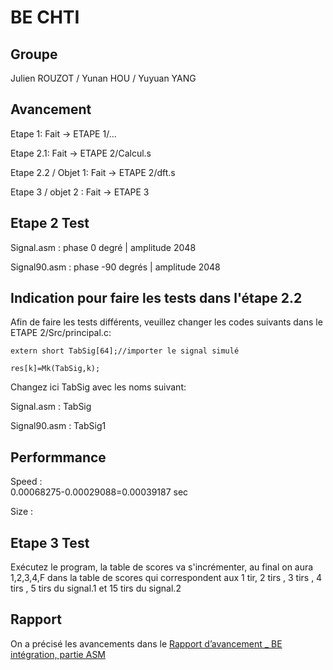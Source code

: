BE CHTI 
==== 
Groupe
---
Julien ROUZOT /
Yunan HOU /
Yuyuan YANG

Avancement
----
Etape 1: Fait -> ETAPE 1/...<br>

Etape 2.1: Fait -> ETAPE 2/Calcul.s<br>

Etape 2.2 / Objet 1: Fait -> ETAPE 2/dft.s<br>

Etape 3 / objet 2 : Fait -> ETAPE 3 

Etape 2 Test
----
Signal.asm : phase 0 degré | amplitude 2048

Signal90.asm : phase -90 degrés | amplitude 2048

Indication pour faire les tests dans l'étape 2.2
----
Afin de faire les tests différents, veuillez changer les codes suivants dans le ETAPE 2/Src/principal.c:

```
extern short TabSig[64];//importer le signal simulé

res[k]=Mk(TabSig,k);
```
Changez ici TabSig avec les noms suivant:

Signal.asm : TabSig

Signal90.asm : TabSig1

Performmance
---
Speed :  
0.00068275-0.00029088=0.00039187 sec

Size :

Etape 3 Test
----
Exécutez le program, la table de scores va s'incrémenter, au final on aura 1,2,3,4,F dans la table de scores 
qui correspondent aux 1 tir, 2 tirs , 3 tirs , 4 tirs , 5 tirs du signal.1 et 15 tirs du signal.2 

Rapport
----
On a précisé les avancements dans le [Rapport d’avancement _ BE intégration, partie ASM](https://github.com/iattach/BE-CHTI/blob/master/Rapport%20d%E2%80%99avancement%20_%20BE%20int%C3%A9gration%2C%20partie%20ASM.pdf)
